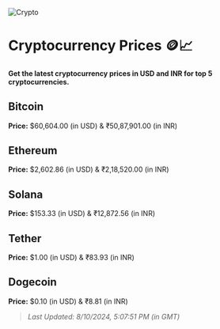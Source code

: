 
![Crypto](https://www.techguide.com.au/wp-content/uploads/2020/11/crypto3.jpeg)

# Cryptocurrency Prices 🪙📈

#### Get the latest cryptocurrency prices in USD and INR for top 5 cryptocurrencies.

## Bitcoin

**Price:** $60,604.00 (in USD) & ₹50,87,901.00 (in INR)

## Ethereum

**Price:** $2,602.86 (in USD) & ₹2,18,520.00 (in INR)

## Solana

**Price:** $153.33 (in USD) & ₹12,872.56 (in INR)

## Tether

**Price:** $1.00 (in USD) & ₹83.93 (in INR)

## Dogecoin

**Price:** $0.10 (in USD) & ₹8.81 (in INR)

> _Last Updated: 8/10/2024, 5:07:51 PM (in GMT)_
